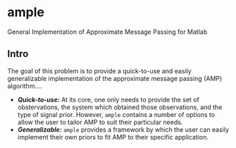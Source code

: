 ample
=====

General Implementation of Approximate Message Passing for Matlab

Intro
-----
The goal of this problem is to provide a quick-to-use and easily generalizable
implementation of the approximate message passing (AMP) algorithm....
* ***Quick-to-use:*** At its core, one only needs to provide the set of obstervations,
the system which obtained those observations, and the type of signal prior. However,
`ample` contains a number of options to allow the user to tailor AMP to suit their
particular needs.
* ***Generalizable:*** `ample` provides a framework by which the user can easily 
implement their own priors to fit AMP to their specific application.
